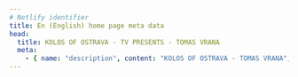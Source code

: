 ```yaml
---
# Netlify identifier
title: En (English) home page meta data
head:
  title: KOLOS OF OSTRAVA - TV PRESENTS - TOMAS VRANA
  meta:
    - { name: "description", content: "KOLOS OF OSTRAVA - TOMAS VRANA", file: "" }
---
```


